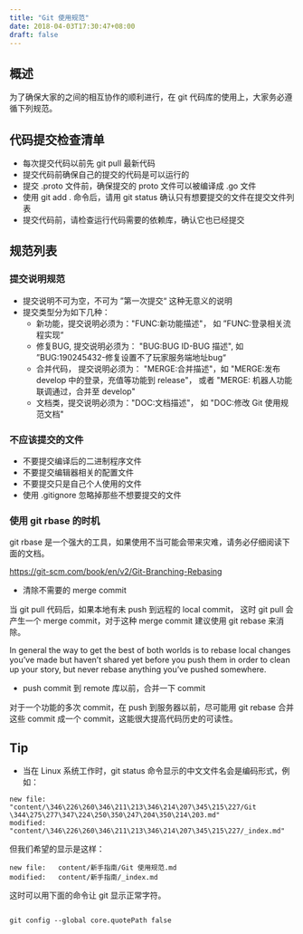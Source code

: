 ```yaml
---
title: "Git 使用规范"
date: 2018-04-03T17:30:47+08:00
draft: false
---
```



## 概述

为了确保大家的之间的相互协作的顺利进行，在 git 代码库的使用上，大家务必遵循下列规范。

## 代码提交检查清单

* 每次提交代码以前先 git pull 最新代码
* 提交代码前确保自己的提交的代码是可以运行的
* 提交 .proto 文件前，确保提交的 proto 文件可以被编译成 .go 文件
* 使用 git add . 命令后，请用 git status 确认只有想要提交的文件在提交文件列表
* 提交代码前，请检查运行代码需要的依赖库，确认它也已经提交


## 规范列表

### 提交说明规范

* 提交说明不可为空，不可为 ”第一次提交“ 这种无意义的说明
* 提交类型分为如下几种：
    * 新功能，提交说明必须为："FUNC:新功能描述"， 如 ”FUNC:登录相关流程实现“
    * 修复BUG, 提交说明必须为： "BUG:BUG ID-BUG 描述", 如 ”BUG:190245432-修复设置不了玩家服务端地址bug“
    * 合并代码， 提交说明必须为： "MERGE:合并描述"，如 "MERGE:发布 develop 中的登录，充值等功能到 release"， 或者 "MERGE: 机器人功能联调通过，合并至 develop"
    * 文档类，提交说明必须为："DOC:文档描述"， 如 "DOC:修改 Git 使用规范文档"

### 不应该提交的文件

* 不要提交编译后的二进制程序文件
* 不要提交编辑器相关的配置文件
* 不要提交只是自己个人使用的文件
* 使用 .gitignore 忽略掉那些不想要提交的文件

### 使用 git rbase 的时机

git rbase 是一个强大的工具，如果使用不当可能会带来灾难，请务必仔细阅读下面的文档。

https://git-scm.com/book/en/v2/Git-Branching-Rebasing

* 清除不需要的 merge commit

当 git pull 代码后，如果本地有未 push 到远程的 local commit， 这时 git pull 会产生一个 merge commit，对于这种 merge commit 建议使用 git rebase 来消除。

In general the way to get the best of both worlds is to rebase local changes you’ve made but haven’t shared yet before you push them in order to clean up your story, but never rebase anything you’ve pushed somewhere.


* push commit 到 remote 库以前，合并一下 commit

对于一个功能的多次 commit，在 push 到服务器以前，尽可能用 git rebase 合并这些 commit 成一个 commit，这能很大提高代码历史的可读性。



## Tip

* 当在 Linux 系统工作时，git status 命令显示的中文文件名会是编码形式，例如：

```
new file:   "content/\346\226\260\346\211\213\346\214\207\345\215\227/Git \344\275\277\347\224\250\350\247\204\350\214\203.md"
modified:   "content/\346\226\260\346\211\213\346\214\207\345\215\227/_index.md"
```
但我们希望的显示是这样：

```
new file:   content/新手指南/Git 使用规范.md
modified:   content/新手指南/_index.md
```

这时可以用下面的命令让 git 显示正常字符。

```shell

git config --global core.quotePath false

```


